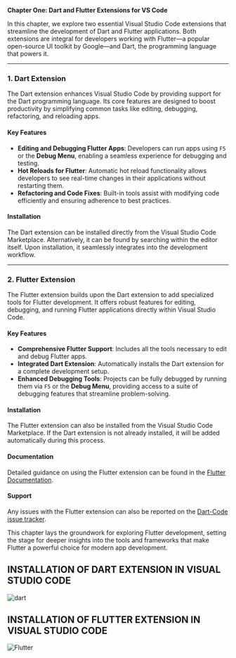 **Chapter One: Dart and Flutter Extensions for VS Code**

In this chapter, we explore two essential Visual Studio Code extensions that streamline the development of Dart and Flutter applications. Both extensions are integral for developers working with Flutter—a popular open-source UI toolkit by Google—and Dart, the programming language that powers it.

---

### **1. Dart Extension**
The Dart extension enhances Visual Studio Code by providing support for the Dart programming language. Its core features are designed to boost productivity by simplifying common tasks like editing, debugging, refactoring, and reloading apps.

#### **Key Features**
- **Editing and Debugging Flutter Apps**: Developers can run apps using `F5` or the **Debug Menu**, enabling a seamless experience for debugging and testing.
- **Hot Reloads for Flutter**: Automatic hot reload functionality allows developers to see real-time changes in their applications without restarting them.
- **Refactoring and Code Fixes**: Built-in tools assist with modifying code efficiently and ensuring adherence to best practices.

#### **Installation**
The Dart extension can be installed directly from the Visual Studio Code Marketplace. Alternatively, it can be found by searching within the editor itself. Upon installation, it seamlessly integrates into the development workflow.

---

### **2. Flutter Extension**
The Flutter extension builds upon the Dart extension to add specialized tools for Flutter development. It offers robust features for editing, debugging, and running Flutter applications directly within Visual Studio Code.

#### **Key Features**
- **Comprehensive Flutter Support**: Includes all the tools necessary to edit and debug Flutter apps.
- **Integrated Dart Extension**: Automatically installs the Dart extension for a complete development setup.
- **Enhanced Debugging Tools**: Projects can be fully debugged by running them via `F5` or the **Debug Menu**, providing access to a suite of debugging features that streamline problem-solving.

#### **Installation**
The Flutter extension can also be installed from the Visual Studio Code Marketplace. If the Dart extension is not already installed, it will be added automatically during this process.

#### **Documentation**
Detailed guidance on using the Flutter extension can be found in the [Flutter Documentation](https://flutter.dev/docs).

#### **Support**
Any issues with the Flutter extension can also be reported on the [Dart-Code issue tracker](https://github.com/Dart-Code/Dart-Code/issues).

This chapter lays the groundwork for exploring Flutter development, setting the stage for deeper insights into the tools and frameworks that make Flutter a powerful choice for modern app development.

## INSTALLATION OF DART EXTENSION IN VISUAL STUDIO CODE
![dart](https://github.com/user-attachments/assets/78438dbf-63e8-4eb9-b436-3885edebb170)

## INSTALLATION OF FLUTTER EXTENSION IN VISUAL STUDIO CODE
![Flutter](https://github.com/user-attachments/assets/795ac4e4-d817-448e-ae4d-1b111a25ef33)

